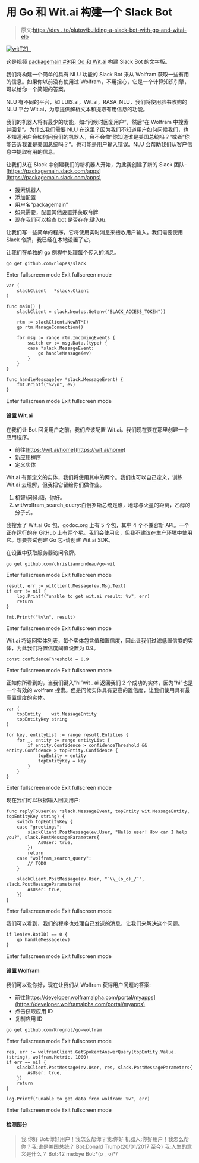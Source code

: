# 用 Go 和 Wit.ai 构建一个 Slack Bot

> 原文:[https://dev . to/plutov/building-a-slack-bot-with-go-and-witai-elb](https://dev.to/plutov/building-a-slack-bot-with-go-and-witai-elb)

[![wit](../Images/c2b9f0719d14acc183aac4cfda7c6ac5.png)T2】](https://res.cloudinary.com/practicaldev/image/fetch/s--9vpdjJoG--/c_limit%2Cf_auto%2Cfl_progressive%2Cq_auto%2Cw_880/http://pliutau.com/wit.jpg)

这是视频 [packagemain #9:用 Go 和 Wit.ai](https://www.youtube.com/watch?v=zkB_c3cgtd0) 构建 Slack Bot 的文字版。

我们将构建一个简单的具有 NLU 功能的 Slack Bot 来从 Wolfram 获取一些有用的信息。如果你以前没有使用过 Wolfram，不用担心，它是一个计算知识引擎，可以给你一个简短的答案。

NLU 有不同的平台，如 LUIS.ai，Wit.ai，RASA_NLU，我们将使用脸书收购的 NLU 平台 Wit.ai，为您提供解析文本和提取有用信息的功能。

我们的机器人将有最少的功能，如:“问候时回复用户”，然后“在 Wolfram 中搜索并回复”。为什么我们需要 NLU 在这里？因为我们不知道用户如何问候我们，也不知道用户会如何问我们的机器人，会不会像“你知道谁是美国总统吗？”或者“你能告诉我谁是美国总统吗？”。也可能是用户输入错误。NLU 会帮助我们从客户信息中提取有用的信息。

让我们从在 Slack 中创建我们的新机器人开始，为此我创建了新的 Slack 团队-[https://packagemain.slack.com/apps](https://packagemain.slack.com/apps)

*   搜索机器人
*   添加配置
*   用户名“packagemain”
*   如果需要，配置其他设置并获取令牌
*   现在我们可以检查 bot 是否存在:键入`Hi`

让我们写一些简单的程序，它将使用实时消息来接收用户输入。我们需要使用 Slack 令牌，我已经在本地设置了它。

让我们在单独的 go 例程中处理每个传入的消息。

```
go get github.com/nlopes/slack 
```

Enter fullscreen mode Exit fullscreen mode

```
var (
    slackClient   *slack.Client
)

func main() {
    slackClient = slack.New(os.Getenv("SLACK_ACCESS_TOKEN"))

    rtm := slackClient.NewRTM()
    go rtm.ManageConnection()

    for msg := range rtm.IncomingEvents {
        switch ev := msg.Data.(type) {
        case *slack.MessageEvent:
            go handleMessage(ev)
        }
    }
}

func handleMessage(ev *slack.MessageEvent) {
    fmt.Printf("%v\n", ev)
} 
```

Enter fullscreen mode Exit fullscreen mode

#### 设置 Wit.ai

在我们让 Bot 回复用户之前，我们应该配置 Wit.ai。我们现在要在那里创建一个应用程序。

*   前往[https://wit.ai/home](https://wit.ai/home)
*   新应用程序
*   定义实体

Wit.ai 有预定义的实体，我们将使用其中的两个。我们也可以自己定义，训练 Wit.ai 去理解，但我把它留给你们做作业。

1.  机智/问候:嗨，你好。
2.  wit/wolfram_search_query:白俄罗斯总统是谁，地球与火星的距离，乙醇的分子式。

我搜索了 Wit.ai Go 包，godoc.org 上有 5 个包，其中 4 个不兼容新 API。一个正在运行的在 GitHub 上有两个星。我们会使用它，但我不建议在生产环境中使用它。想要尝试创建 Go 包-请创建 Wit.ai SDK。

在设置中获取服务器访问令牌。

```
go get github.com/christianrondeau/go-wit 
```

Enter fullscreen mode Exit fullscreen mode

```
result, err := witClient.Message(ev.Msg.Text)
if err != nil {
    log.Printf("unable to get wit.ai result: %v", err)
    return
}

fmt.Printf("%v\n", result) 
```

Enter fullscreen mode Exit fullscreen mode

Wit.ai 将返回实体列表，每个实体包含值和置信度，因此让我们过滤低置信度的实体，为此我们将置信度阈值设置为 0.9。

```
const confidenceThreshold = 0.9 
```

Enter fullscreen mode Exit fullscreen mode

正如你所看到的，当我们键入“hi”wit . ai 返回我们 2 个成功的实体，因为“hi”也是一个有效的 wolfram 搜索。但是问候实体具有更高的置信度，让我们使用具有最高置信度的实体。

```
var (
    topEntity    wit.MessageEntity
    topEntityKey string
)

for key, entityList := range result.Entities {
    for _, entity := range entityList {
        if entity.Confidence > confidenceThreshold && entity.Confidence > topEntity.Confidence {
            topEntity = entity
            topEntityKey = key
        }
    }
} 
```

Enter fullscreen mode Exit fullscreen mode

现在我们可以根据输入回复用户:

```
func replyToUser(ev *slack.MessageEvent, topEntity wit.MessageEntity, topEntityKey string) {
    switch topEntityKey {
    case "greetings":
        slackClient.PostMessage(ev.User, "Hello user! How can I help you?", slack.PostMessageParameters{
            AsUser: true,
        })
        return
    case "wolfram_search_query":
        // TODO
    }

    slackClient.PostMessage(ev.User, "¯\\_(o_o)_/¯", slack.PostMessageParameters{
        AsUser: true,
    })
} 
```

Enter fullscreen mode Exit fullscreen mode

我们可以看到，我们的程序也处理自己发送的消息，让我们来解决这个问题。

```
if len(ev.BotID) == 0 {
    go handleMessage(ev)
} 
```

Enter fullscreen mode Exit fullscreen mode

#### 设置 Wolfram

我们可以说你好，现在让我们从 Wolfram 获得用户问题的答案:

*   前往[https://developer.wolframalpha.com/portal/myapps](https://developer.wolframalpha.com/portal/myapps)
*   点击获取应用 ID
*   复制应用 ID

```
go get github.com/Krognol/go-wolfram 
```

Enter fullscreen mode Exit fullscreen mode

```
res, err := wolframClient.GetSpokentAnswerQuery(topEntity.Value.(string), wolfram.Metric, 1000)
if err == nil {
    slackClient.PostMessage(ev.User, res, slack.PostMessageParameters{
        AsUser: true,
    })
    return
}

log.Printf("unable to get data from wolfram: %v", err) 
```

Enter fullscreen mode Exit fullscreen mode

#### 检测部分

> 我:你好
> Bot:你好用户！我怎么帮你？我:你好
> 机器人:你好用户！我怎么帮你？我:谁是美国总统？
> Bot:Donald Trump(20/01/2017 至今)
> 我:人生的意义是什么？
> Bot:42
> me:bye
> Bot:\*(o _ o)*/